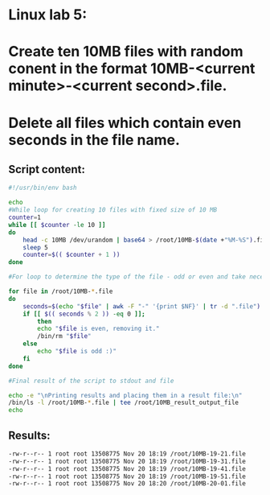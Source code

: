 # Linux lab 5:
# Create ten 10MB files with random conent in the format 10MB-\<current minute>-\<current second>.file.<br/> 
# Delete all files which contain even seconds in the file name.<br/>

## Script content:

```bash
#!/usr/bin/env bash

echo
#While loop for creating 10 files with fixed size of 10 MB
counter=1 
while [[ $counter -le 10 ]]
do
	head -c 10MB /dev/urandom | base64 > /root/10MB-$(date +"%M-%S").file
	sleep 5
	counter=$(( $counter + 1 ))
done

#For loop to determine the type of the file - odd or even and take necessary action.

for file in /root/10MB-*.file
do
	seconds=$(echo "$file" | awk -F "-" '{print $NF}' | tr -d ".file")
	if [[ $(( seconds % 2 )) -eq 0 ]];
		then
		echo "$file is even, removing it."
		/bin/rm "$file"
	else
		echo "$file is odd :)"
	fi
done

#Final result of the script to stdout and file

echo -e "\nPrinting results and placing them in a result file:\n" 
/bin/ls -l /root/10MB-*.file | tee /root/10MB_result_output_file
echo
```

## Results:

```bash
-rw-r--r-- 1 root root 13508775 Nov 20 18:19 /root/10MB-19-21.file
-rw-r--r-- 1 root root 13508775 Nov 20 18:19 /root/10MB-19-31.file
-rw-r--r-- 1 root root 13508775 Nov 20 18:19 /root/10MB-19-41.file
-rw-r--r-- 1 root root 13508775 Nov 20 18:19 /root/10MB-19-51.file
-rw-r--r-- 1 root root 13508775 Nov 20 18:20 /root/10MB-20-01.file
```

